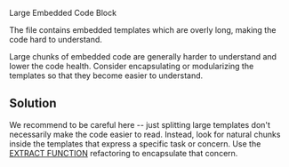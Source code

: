 Large Embedded Code Block

The file contains embedded templates which are overly long, making the code hard to understand.

Large chunks of embedded code are generally harder to understand and lower the code health. Consider encapsulating or modularizing the templates so that they become easier to understand.

## Solution

We recommend to be careful here -- just splitting large templates don't necessarily make the code easier to read. Instead, look for natural chunks inside the templates that express a specific task or concern. Use the [EXTRACT FUNCTION](https://refactoring.com/catalog/extractFunction.html) refactoring
to encapsulate that concern.